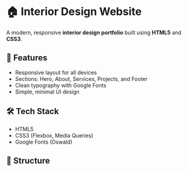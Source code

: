 # 🏠 Interior Design Website

A modern, responsive **interior design portfolio** built using **HTML5** and **CSS3**.

## 🚀 Features
- Responsive layout for all devices  
- Sections: Hero, About, Services, Projects, and Footer  
- Clean typography with Google Fonts  
- Simple, minimal UI design  

## 🛠️ Tech Stack
- HTML5  
- CSS3 (Flexbox, Media Queries)  
- Google Fonts (Oswald)

## 📁 Structure
